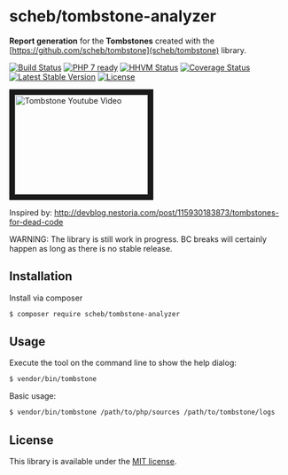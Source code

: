 scheb/tombstone-analyzer
========================

**Report generation** for the **Tombstones** created with the [https://github.com/scheb/tombstone](scheb/tombstone) library.

[![Build Status](https://travis-ci.org/scheb/tombstone-analyzer.svg?branch=master)](https://travis-ci.org/scheb/tombstone-analyzer)
[![PHP 7 ready](http://php7ready.timesplinter.ch/scheb/tombstone-analyzer/badge.svg)](https://travis-ci.org/scheb/tombstone-analyzer)
[![HHVM Status](http://hhvm.h4cc.de/badge/scheb/tombstone-analyzer.svg)](http://hhvm.h4cc.de/package/scheb/tombstone-analyzer)
[![Coverage Status](https://coveralls.io/repos/scheb/tombstone-analyzer/badge.svg?branch=master&service=github)](https://coveralls.io/github/scheb/tombstone-analyzer?branch=master)
[![Latest Stable Version](https://poser.pugx.org/scheb/tombstone-analyzer/v/stable.svg)](https://packagist.org/packages/scheb/tombstone-analyzer)
[![License](https://poser.pugx.org/scheb/tombstone-analyzer/license.svg)](https://packagist.org/packages/scheb/tombstone-analyzer)

<a href="http://www.youtube.com/watch?feature=player_embedded&v=29UXzfQWOhQ" target="_blank"><img src="http://img.youtube.com/vi/29UXzfQWOhQ/0.jpg" alt="Tombstone Youtube Video" width="240" height="180" border="10" /></a>

Inspired by: http://devblog.nestoria.com/post/115930183873/tombstones-for-dead-code

WARNING: The library is still work in progress. BC breaks will certainly happen as long as there is no stable release.


Installation
------------

Install via composer

```bash
$ composer require scheb/tombstone-analyzer
```

Usage
-----

Execute the tool on the command line to show the help dialog:

```bash
$ vendor/bin/tombstone
```

Basic usage:

```bash
$ vendor/bin/tombstone /path/to/php/sources /path/to/tombstone/logs
```

License
-------
This library is available under the [MIT license](LICENSE).
